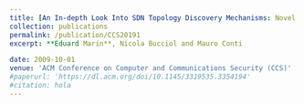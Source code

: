 ```yaml
---
title: [An In-depth Look Into SDN Topology Discovery Mechanisms: Novel Attacks and Practical Countermeasures] (https://dl.acm.org/doi/10.1145/3319535.3354194)
collection: publications
permalink: /publication/CCS20191
excerpt: **Eduard Marin**, Nicola Bucciol and Mauro Conti

date: 2009-10-01
venue: 'ACM Conference on Computer and Communications Security (CCS)'
#paperurl: 'https://dl.acm.org/doi/10.1145/3319535.3354194'
#citation: hola
---
```

